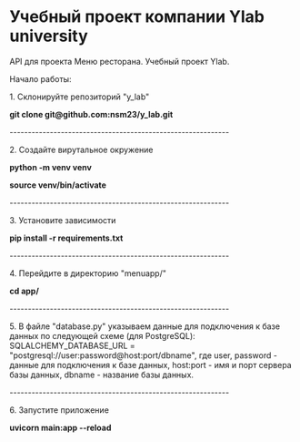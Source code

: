 # Учебный проект компании Ylab university
API для проекта Меню ресторана. Учебный проект Ylab. 


<p>Начало работы:
<p>1. Склонируйте репозиторий "y_lab"</p>
<b>git clone git@github.com:nsm23/y_lab.git</b>
<p>------------------------------------------------------------</p>
<p>2. Создайте вирутальное окружение</p>
<b>python -m venv venv</b>
<p><b>source venv/bin/activate</b></p>
<p>------------------------------------------------------------</p>
<p>3. Установите зависимости</p>
<b>pip install -r requirements.txt</b>
<p>------------------------------------------------------------</p>
<p>4. Перейдите в директорию "menuapp/"</p>
<b>cd app/</b>
<p>------------------------------------------------------------</p>
<p>5. В файле "database.py" указываем данные для подключения к базе данных по следующей схеме (для PostgreSQL):
SQLALCHEMY_DATABASE_URL = "postgresql://user:password@host:port/dbname",
где user, password - данные для подключения к базе данных, host:port - имя и порт сервера базы данных, dbname - название базы данных.</p>
<p>------------------------------------------------------------</p>
<p>6. Запустите приложение</p>
<b>uvicorn main:app --reload</b>


